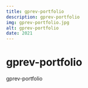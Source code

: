 ```yaml
---
title: gprev-portfolio
description: gprev-portfolio
img: gprev-portfolio.jpg
alt: gprev-portfolio
date: 2021
---
```


# gprev-portfolio

gprev-portfolio